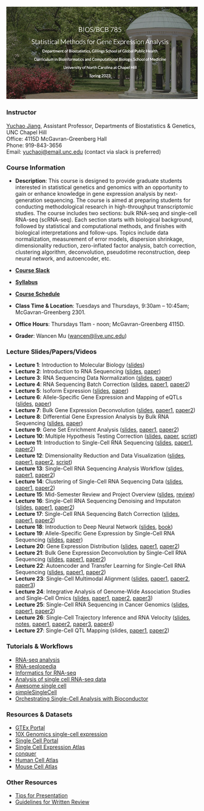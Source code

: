 ![Image description](https://github.com/yuchaojiang/BIOSBCB785/blob/master/Title.png)

### Instructor

[Yuchao Jiang](https://yuchaojiang.github.io/), Assistant Professor, Departments of Biostatistics & Genetics, UNC Chapel Hill<br /> 
Office: 4115D McGavran-Greenberg Hall<br /> 
Phone:  919-843-3656<br /> 
Email:  yuchaoj@email.unc.edu (contact via slack is preferred)


### Course Information

* **Description**: This course is designed to provide graduate students interested in statistical genetics and genomics with an opportunity to gain or enhance knowledge in gene expression analysis by next-generation sequencing. The course is aimed at preparing students for conducting methodological research in high-throughput transcriptomic studies. The course includes two sections: bulk RNA-seq and single-cell RNA-seq (scRNA-seq). Each section starts with biological background, followed by statistical and computational methods, and finishes with biological interpretations and follow-ups. Topics include data normalization, measurement of error models, dispersion shrinkage, dimensionality reduction, zero-inflated factor analysis, batch correction, clustering algorithm, deconvolution, pseudotime reconstruction, deep neural network, and autoencoder, etc.

* **[Course Slack](http://unc785spring2023.slack.com/)**

* **[Syllabus](https://www.dropbox.com/s/wjb3c4ihva60f3g/BIOS785_Spring2023_Yuchao_Jiang.pdf?dl=0)**

* **[Course Schedule](https://docs.google.com/spreadsheets/d/1TjQCCgqk-1s0F8PrYYB7yeJAWmy6xEWw5RiEmpNhVRw/edit?usp=sharing)**

* **Class Time & Location**: Tuesdays and Thursdays, 9:30am – 10:45am; McGavran-Greenberg 2301.

* **Office Hours**: Thursdays 11am - noon; McGavran-Greenberg 4115D.

* **Grader**: Wancen Mu (wancen@live.unc.edu)


### Lecture Slides/Papers/Videos

* **Lecture 1**: Introduction to Molecular Biology ([slides](https://www.dropbox.com/s/8gmtr40ru33od5n/Lecture_1.pdf?dl=0))
* **Lecture 2**: Introduction to RNA Sequencing ([slides](https://www.dropbox.com/s/iq049r01h5hy496/Lecture_2.pdf?dl=0), [paper](https://genomebiology.biomedcentral.com/articles/10.1186/s13059-016-0881-8))
* **Lecture 3**: RNA Sequencing Data Normalization ([slides](https://www.dropbox.com/s/q3buwqo7b29b8vl/Lecture_3.pdf?dl=0), [paper](https://www.nature.com/articles/nbt.2931))
* **Lecture 4**: RNA Sequencing Batch Correction ([slides](https://www.dropbox.com/s/hpe3y5j7ssfy5kw/Lecture_4.pdf?dl=0), [paper1](https://academic.oup.com/biostatistics/article/8/1/118/252073), [paper2](https://journals.plos.org/plosgenetics/article?id=10.1371/journal.pgen.0030161))
* **Lecture 5**: Isoform Expression ([slides](https://www.dropbox.com/s/yc32x8roea1uk9i/Lecture_5.pdf?dl=0), [paper](https://www.ncbi.nlm.nih.gov/pmc/articles/PMC2666817/))
* **Lecture 6**: Allele-Specific Gene Expression and Mapping of eQTLs ([slides](https://www.dropbox.com/s/m7a2x1ffxwb287i/Lecture_6.pdf?dl=0), [paper](https://onlinelibrary.wiley.com/doi/abs/10.1111/j.1541-0420.2011.01654.x))
* **Lecture 7**: Bulk Gene Expression Deconvolution ([slides](https://www.dropbox.com/s/xfxtgxnczgdo22d/Lecture_7.pdf?dl=0), [paper1](https://www.nature.com/articles/nmeth.1439), [paper2](https://www.nature.com/articles/nmeth.3337))
* **Lecture 8**: Differential Gene Expression Analysis by Bulk RNA Sequencing ([slides](https://www.dropbox.com/s/0yctgxsa4gp0nim/Lecture_8.pdf?dl=0), [paper](https://genomebiology.biomedcentral.com/articles/10.1186/s13059-014-0550-8))
* **Lecture 9**: Gene Set Enrichment Analysis ([slides](https://www.dropbox.com/s/80n38aj9ws3h7b3/lecture_9_new.pdf?dl=0), [paper1](https://www.pnas.org/content/102/43/15545.long), [paper2](https://academic.oup.com/nar/article/40/17/e133/2411151))
* **Lecture 10**: Multiple Hypothesis Testing Correction ([slides](https://www.dropbox.com/s/dy1geo1qly8skhv/Lecture_10.pdf?dl=0), [paper](https://www.pnas.org/content/100/16/9440.long), [script](https://www.dropbox.com/s/n7vb4ztpxob4ogh/lec10.R?dl=0))
* **Lecture 11**: Introduction to Single-Cell RNA Sequencing ([slides](https://www.dropbox.com/s/kafci5whovtj614/Lecture_11.pdf?dl=0), [paper1](https://www.sciencedirect.com/science/article/pii/S1097276515002610), [paper2](https://www.nature.com/articles/nrg3833))
* **Lecture 12**: Dimensionality Reduction and Data Visualization ([slides](https://www.dropbox.com/s/ngsch65gjrn1k24/Lecture_12.pdf?dl=0), 
[paper1](https://www.jmlr.org/papers/volume9/vandermaaten08a/vandermaaten08a.pdf), [paper2](https://www.nature.com/articles/nbt.4314), [script](https://www.dropbox.com/s/6yxdds6vehj1ko9/lecture12.R?dl=0))
* **Lecture 13**: Single-Cell RNA Sequencing Analysis Workflow ([slides](https://www.dropbox.com/s/zs93y79mlhn7dfn/lecture13.pdf?dl=0), [paper1](https://www.embopress.org/doi/full/10.15252/msb.20188746), [paper2](https://www.nature.com/articles/s41592-019-0654-x))
* **Lecture 14**: Clustering of Single-Cell RNA Sequencing Data 
([slides](https://www.dropbox.com/s/wudpn8ukz4v4bko/lecture14.pdf?dl=0), 
[paper1](https://academic.oup.com/bioinformatics/article-abstract/35/8/1269/5092931?redirectedFrom=fulltext), 
[paper2](https://www.nature.com/articles/s41598-019-41695-z))
* **Lecture 15**: Mid-Semester Review and Project Overview ([slides](https://www.dropbox.com/s/q88f2cay2cwjnec/Lecture_15.pdf?dl=0), [review](https://www.dropbox.com/s/9g5zbsjft68fudb/review.pdf?dl=0))
* **Lecture 16**: Single-Cell RNA Sequencing Denoising and Imputaton ([slides](https://www.dropbox.com/s/7fj8tsq681vg80m/Lecture_16.pdf?dl=0), [paper1](https://www.nature.com/articles/s41592-018-0033-z), [paper2](https://www.cell.com/cell/fulltext/S0092-8674(18)30724-4))
* **Lecture 17**: Single-Cell RNA Sequencing Batch Correction ([slides](https://www.dropbox.com/s/wyoty7bfizmg5zu/Lecture_17.pdf?dl=0), [paper1](https://www.nature.com/articles/nbt.4096), [paper2](https://www.nature.com/articles/nbt.4091))
* **Lecture 18**: Introduction to Deep Neural Network ([slides](https://www.dropbox.com/s/0smnnacb2g0zy2s/Lecture_18.pdf?dl=0), [book](http://www.deeplearningbook.org/))
* **Lecture 19**: Allele-Specific Gene Expression by Single-Cell RNA Sequencing ([slides](https://www.dropbox.com/s/hx0af78zqkzrivw/Lecture_19.pdf?dl=0), [paper](https://genomebiology.biomedcentral.com/articles/10.1186/s13059-017-1200-8))
* **Lecture 20**: Gene Expression Distribution ([slides](https://www.dropbox.com/s/ajvnvs2far11651/Lecture_20.pdf?dl=0), [paper1](https://genomebiology.biomedcentral.com/articles/10.1186/s13059-016-1077-y), [paper2](https://www.pnas.org/content/115/28/E6437))
* **Lecture 21**: Bulk Gene Expression Deconvolution by Single-Cell RNA Sequencing ([slides](https://www.dropbox.com/s/umyrfm56oxxx7dh/Lecture_21.pdf?dl=0), [paper1](https://www.nature.com/articles/s41467-018-08023-x), [paper2](https://projecteuclid.org/euclid.aoas/1520564486))
* **Lecture 22**: Autoencoder and Transfer Learning for Single-Cell RNA Sequencing ([slides](https://www.dropbox.com/s/cz24fgci3709ehj/lecture22.pdf?dl=0), [paper1](https://www.nature.com/articles/s41467-018-07931-2), [paper2](https://www.nature.com/articles/s41592-019-0537-1))
* **Lecture 23**: Single-Cell Multimodal Alignment ([slides](https://www.dropbox.com/s/skh4316ij503osx/Lecture_23.pdf?dl=0), [paper1](https://www.pnas.org/content/115/30/7723.long), [paper2](https://www.cell.com/cell/fulltext/S0092-8674(19)30504-5?_returnURL=https%3A%2F%2Flinkinghub.elsevier.com%2Fretrieve%2Fpii%2FS0092867419305045%3Fshowall%3Dtrue), [paper3](https://www.cell.com/cell/fulltext/S0092-8674(19)30559-8?_returnURL=https%3A%2F%2Flinkinghub.elsevier.com%2Fretrieve%2Fpii%2FS0092867419305598%3Fshowall%3Dtrue))
* **Lecture 24**: Integrative Analysis of Genome-Wide Association Studies and Single-Cell Omics  ([slides](https://www.dropbox.com/s/4mdtuot5vkox4v1/lecture24.pdf?dl=0), [paper1](https://www.cell.com/ajhg/fulltext/S0002-9297(17)30378-6), [paper2](https://www.nature.com/articles/s41588-018-0081-4), [paper3](https://journals.plos.org/plosgenetics/article?id=10.1371/journal.pgen.1010251))
* **Lecture 25**: Single-Cell RNA Sequencing in Cancer Genomics ([slides](https://www.dropbox.com/s/7y04v6vfxz64eeo/Lecture_25.pdf?dl=0), [paper1](https://genome.cshlp.org/content/28/8/1217.long), [paper2](https://www.nature.com/articles/s41592-020-0766-3?proof=t))
* **Lecture 26**: Single-Cell Trajectory Inference and RNA Velocity ([slides](https://www.dropbox.com/s/rbaq8eu4yuln9hu/BIOSBCB785_trajectory_analysis.pdf?dl=0), [notes](https://colab.research.google.com/drive/14LRc76ltDEnHi4v2jUWCS9Tad-RbXOLz?usp=sharing), [paper1](https://www.nature.com/articles/s41587-019-0071-9), [paper2](https://bmcgenomics.biomedcentral.com/articles/10.1186/s12864-018-4772-0), [paper3](https://www.nature.com/articles/nmeth.3971), [paper4](https://www.nature.com/articles/s41586-018-0414-6))
* **Lecture 27**: Single-Cell QTL Mapping (slides, [paper1](https://genomebiology.biomedcentral.com/articles/10.1186/s13059-021-02293-3), [paper2](https://journals.plos.org/plosgenetics/article?id=10.1371/journal.pgen.1009666))

### Tutorials & Workflows

* [RNA-seq analysis](https://github.com/crazyhottommy/RNA-seq-analysis)
* [RNA-seqlopedia](https://rnaseq.uoregon.edu)
* [Informatics for RNA-seq](https://github.com/griffithlab/rnaseq_tutorial)
* [Analysis of single cell RNA-seq data](https://hemberg-lab.github.io/scRNA.seq.course)
* [Awesome single cell](https://github.com/seandavi/awesome-single-cell)
* [simpleSingleCell](http://bioconductor.org/packages/simpleSingleCell)
* [Orchestrating Single-Cell Analysis with Bioconductor](https://osca.bioconductor.org)


### Resources & Datasets

* [GTEx Portal](https://gtexportal.org)
* [10X Genomics single-cell expression](https://support.10xgenomics.com/single-cell-gene-expression/datasets)
* [Single Cell Portal](https://portals.broadinstitute.org/single_cell)
* [Single Cell Expression Atlas](https://www.ebi.ac.uk/gxa/sc)
* [conquer](http://imlspenticton.uzh.ch:3838/conquer)
* [Human Cell Atlas](https://www.humancellatlas.org/)
* [Mouse Cell Atlas](http://bis.zju.edu.cn/MCA)


### Other Resources

* [Tips for Presentation](https://www.dropbox.com/s/k5ymqz8qflpeskl/Tips_for_presentations.pdf?dl=0)
* [Guidelines for Written Review](https://www.dropbox.com/s/rr82bz5alp8ewcx/Written_review_assignments.pdf?dl=0)
